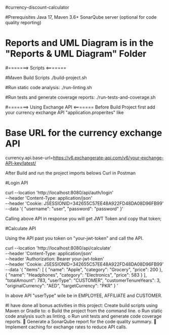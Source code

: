 #currency-discount-calculator

#Prerequisites
Java 17,
Maven 3.6+
SonarQube server (optional for code quality reporting)


# Reports and UML Diagram is in the "Reports & UML Diagram" Folder

#=======> Scripts <=======

#Maven Build Scripts
./build-project.sh

#Run static code analysis:
./run-linting.sh

#Run tests and generate coverage reports:
./run-tests-and-coverage.sh


#=======> Using Exchange API <=======
Before Build Project first add your currency exchange API "application.properites" like 

# Base URL for the currency exchange API
currency.api.base-url=https://v6.exchangerate-api.com/v6/your-exchange-API-key/latest/

After Build and run the project imports belows Curl in Postman

#Login API

curl --location 'http://localhost:8080/api/auth/login' \
--header 'Content-Type: application/json' \
--header 'Cookie: JSESSIONID=342655C57EE48A922FD48DA08D96FB99' \
--data '{
    "username": "user",
    "password": "password"
}'


Calling above API in response you will get JWT Token and copy that token;

#Calculate API
 
Using the API past you token on "your-jwt-token" and call the API.

curl --location 'http://localhost:8080/api/calculate' \
--header 'Content-Type: application/json' \
--header 'Authorization: Bearer your-jwt-token' \
--header 'Cookie: JSESSIONID=342655C57EE48A922FD48DA08D96FB99' \
--data '{
    "items": [
        { "name": "Apple", "category": "Grocery", "price": 200 },
        { "name": "Headphones", "category": "Electronics", "price": 583 }
    ],
    "totalAmount": 783,
    "userType": "CUSTOMER",
    "customerTenureYears": 3,
    "originalCurrency": "AED",
    "targetCurrency": "PKR"
}
'


 In above API "userType" wile be  in EMPLOYEE, AFFILIATE and CUSTOMER.




#I have done all bonus activities in this project:
Create build scripts using Maven or Gradle to:
o Build the project from the command line.
o Run static code analysis such as linting.
o Run unit tests and generate code coverage reports.
 Generate a SonarQube report for the code quality summary.
 Implement caching for exchange rates to reduce API calls.












